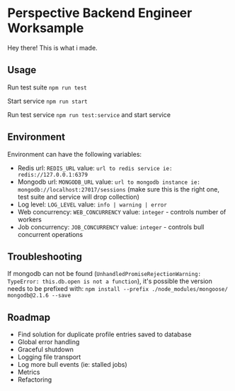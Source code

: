 # Perspective Backend Engineer Worksample
Hey there! This is what i made.

## Usage
  Run test suite
    `npm run test`

  Start service
    `npm run start`
    
  Run test service
    `npm run test:service` and start service

## Environment
  Environment can have the following variables:
  - Redis url: `REDIS_URL`  value: `url to redis service ie: redis://127.0.0.1:6379`
  - Mongodb url: `MONGODB_URL` value: `url to mongodb instance ie: mongodb://localhost:27017/sessions` (make sure this is the right one, test suite and service will drop collection)
  - Log level: `LOG_LEVEL` value: `info | warning | error`
  - Web concurrency: `WEB_CONCURRENCY` value: `integer` - controls number of workers
  - Job concurrency: `JOB_CONCURRENCY` value: `integer` - controls bull concurrent operations

## Troubleshooting
  If mongodb can not be found (`UnhandledPromiseRejectionWarning: TypeError: this.db.open is not a function`), it's possible the version needs to be prefixed with: 
    `npm install --prefix ./node_modules/mongoose/ mongodb@2.1.6 --save`

## Roadmap
  - Find solution for duplicate profile entries saved to database
  - Global error handling
  - Graceful shutdown
  - Logging file transport
  - Log more bull events (ie: stalled jobs)
  - Metrics
  - Refactoring
